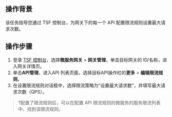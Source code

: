 ## 操作背景

该任务指导您通过 TSF 控制台，为网关下的每一个 API 配置限流规则设置最大请求次数。

## 操作步骤

1. 登录 [TSF 控制台](https://console.cloud.tencent.com/tsf?rid=1)，选择**微服务网关** > **网关管理**，单击目标网关的 ID/名称，进入网关详情页。
2. 单击**API管理**，进入API 列表页面，选择目标API操作栏的**更多** > **编辑限流规则**。
3. 在设置限流规则对话框中，选择限流策略为“设置最大请求数”，并填写最大请求次数（QPS）。
>?配置了限流规则后，可以在配置 API 限流规则的微服务的服务限流列表中，找到该限流规则。
